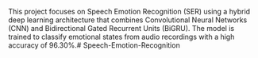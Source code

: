 This project focuses on Speech Emotion Recognition (SER) using a hybrid deep learning architecture that combines Convolutional Neural Networks (CNN) and Bidirectional Gated Recurrent Units (BiGRU). The model is trained to classify emotional states from audio recordings with a high accuracy of 96.30%.# Speech-Emotion-Recognition
